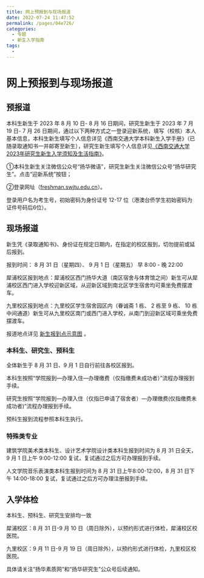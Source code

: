 ```yaml
---
title: 网上预报到与现场报道
date: 2022-07-24 11:47:52
permalink: /pages/04e726/
categories:
  - 专题
  - 新生入学指南
tags:
  - 
---
```


<!-- markdownlint-disable MD025 MD033 -->

# 网上预报到与现场报道

## 预报道

本科生新生于 2023 年 8 月 10 日- 8 月 16 日期间，研究生新生于 2023 年 7 月 19 日- 7 月 26 日期间，通过以下两种方式之一登录迎新系统，填写（校核）本人基本信息，本科生新生填写个人信息详见《西南交通大学本科新生入学手册》（已随录取通知书一并邮寄至新生），研究生新生填写个人信息详见[《西南交通大学2023年研究生新生入学须知及生活指南》](http://xgservice.swjtu.edu.cn/service/uploadserver/down/getfile?file=files/mytest/202307/1affee70-d575-49d6-a807-ec81d58a90f5.pdf|%E9%99%84%E4%BB%B62%EF%BC%9A%E8%A5%BF%E5%8D%97%E4%BA%A4%E9%80%9A%E5%A4%A7%E5%AD%A62023%E5%B9%B4%E7%A0%94%E7%A9%B6%E7%94%9F%E6%96%B0%E7%94%9F%E5%85%A5%E5%AD%A6%E9%A1%BB%E7%9F%A5%E5%8F%8A%E7%94%9F%E6%B4%BB%E6%8C%87%E5%8D%97.pdf)。

①本科生新生关注微信公众号“扬华微语”，研究生新生关注微信公众号“扬华研究生”。点击“迎新系统”按钮；

②登录网址（[freshman.swjtu.edu.cn](https://freshman.swjtu.edu.cn/)）。

登录用户名为考生号，初始密码为身份证号 12-17 位（港澳台侨学生初始密码为证件号码后6位）。

## 现场报道
新生凭《录取通知书》、身份证在规定日期内，在指定的校区报到，切勿提前或延后报到。

报到时间： 8 月 31 日（星期四）、 9 月 1 日（星期五） 早 8:00 - 晚 22:00

犀浦校区报到地点：犀浦校区西门扬华大道（南区宿舍与体育馆之间）新生可从犀浦校区西门进入学校迎新区域，从迎新区域到南北区学生宿舍均可乘坐免费摆渡车。

九里校区报到地点：九里校区学生宿舍园区内（眷诚斋 1 栋、 2 栋至 9 栋、 10 栋中间通道）新生可从九里校区南门或西门进入学校，从南门到迎新区域可乘坐免费摆渡车。

报道地点详见 [新生报到点示意图](http://xgservice.swjtu.edu.cn/service/uploadserver/down/getfile?file=files/mytest/202307/d7c88747-9ffc-44c5-9669-ad1e0fe57cdb.pdf|%E9%99%84%E4%BB%B63%EF%BC%9A%E8%A5%BF%E5%8D%97%E4%BA%A4%E9%80%9A%E5%A4%A7%E5%AD%A62023%E7%BA%A7%E5%AD%A6%E7%94%9F%E6%8A%A5%E5%88%B0%E7%82%B9%E7%A4%BA%E6%84%8F%E5%9B%BE.pdf) 。

### 本科生、研究生、预科生

全体新生于 8 月 31 日、9 月 1 日自行前往各校区报到。

本科生按照“学院报到—办理入住—办理缴费（仅指缴费未成功者）”流程办理报到手续。

研究生按照“学院报到—办理入住（仅指已申请了宿舍者）—办理缴费(仅指缴费未成功者)”流程办理报到手续。

预科生报到流程参照本科生执行。

### 特殊类专业

建筑学院美术类本科生、设计艺术学院设计类本科生报到时间为 8 月 31 日全天，9 月 1 日上午 9:00-12:00 复试，复试通过之后方可办理报到手续。

人文学院音乐表演类本科生报到时间为 8 月 31 日上午8:00-12:00，8 月 31 日下午 14:00-18:00 复试，复试通过之后方可办理注册报到手续。

## 入学体检

本科生、预科生、研究生安排均一致

犀浦校区：8 月 31 日-9 月 10 日（周日除外），以预约形式进行体检，犀浦校区校医院。

九里校区：9 月 11 日-9 月 19 日（周日除外），以预约形式进行体检，九里校区校医院。

具体请关注“扬华素质网”和“扬华研究生”公众号后续通知。